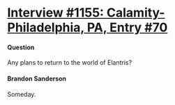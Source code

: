 # [Interview #1155: Calamity-Philadelphia, PA, Entry #70](https://www.theoryland.com/intvmain.php?i=1155#70)

#### Question

Any plans to return to the world of Elantris?

#### Brandon Sanderson

Someday.

